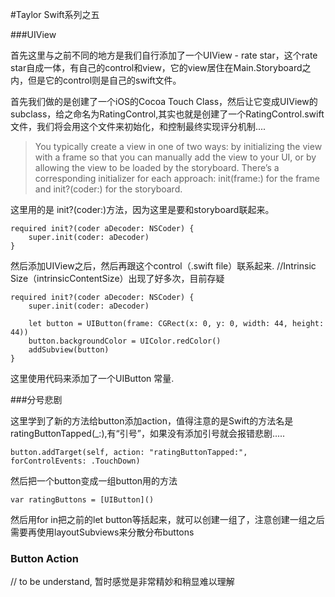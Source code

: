 #Taylor Swift系列之五

###UIView

首先这里与之前不同的地方是我们自行添加了一个UIView - rate star，这个rate star自成一体，有自己的control和view，它的view居住在Main.Storyboard之内，但是它的control则是自己的swift文件。

首先我们做的是创建了一个iOS的Cocoa Touch Class，然后让它变成UIView的subclass，给之命名为RatingControl,其实也就是创建了一个RatingControl.swift文件，我们将会用这个文件来初始化，和控制最终实现评分机制....


>You typically create a view in one of two ways: by initializing the view with a frame so that you can manually add the view to your UI, or by allowing the view to be loaded by the storyboard. There’s a corresponding initializer for each approach: init(frame:) for the frame and init?(coder:) for the storyboard.

这里用的是 init?(coder:)方法，因为这里是要和storyboard联起来。

```
required init?(coder aDecoder: NSCoder) {
    super.init(coder: aDecoder)
}

```

然后添加UIView之后，然后再跟这个control（.swift file）联系起来.
//Intrinsic Size（intrinsicContentSize）出现了好多次，目前存疑


```
required init?(coder aDecoder: NSCoder) {
    super.init(coder: aDecoder)
    
    let button = UIButton(frame: CGRect(x: 0, y: 0, width: 44, height: 44))
    button.backgroundColor = UIColor.redColor()
    addSubview(button)
}
```

这里使用代码来添加了一个UIButton 常量.


###分号悲剧


这里学到了新的方法给button添加action，值得注意的是Swift的方法名是ratingButtonTapped(_:),有“引号”，如果没有添加引号就会报错悲剧.....


```
button.addTarget(self, action: "ratingButtonTapped:", forControlEvents: .TouchDown)
```

然后把一个button变成一组button用的方法

```
var ratingButtons = [UIButton]()

```

然后用for in把之前的let button等括起来，就可以创建一组了，注意创建一组之后需要再使用layoutSubviews来分散分布buttons




### Button Action

// to be understand, 暂时感觉是非常精妙和稍显难以理解



